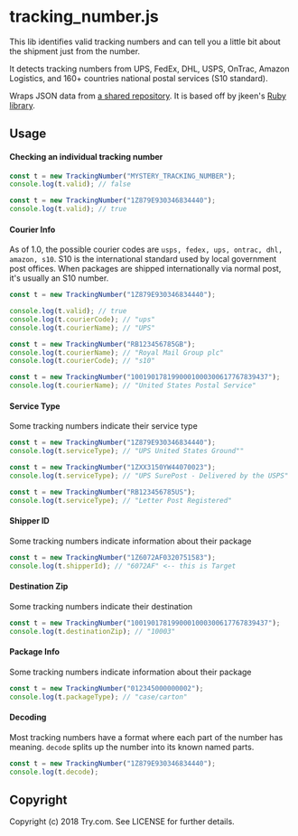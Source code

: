 # tracking_number.js

This lib identifies valid tracking numbers and can tell you a little bit about the shipment just from the number.

It detects tracking numbers from UPS, FedEx, DHL, USPS, OnTrac, Amazon Logistics, and 160+ countries national postal services (S10 standard).

Wraps JSON data from [a shared
repository](https://github.com/jkeen/tracking_number_data). It is
based off by jkeen's [Ruby
library](https://github.com/jkeen/tracking_number_data).

## Usage

#### Checking an individual tracking number

```javascript
const t = new TrackingNumber("MYSTERY_TRACKING_NUMBER");
console.log(t.valid); // false

const t = new TrackingNumber("1Z879E930346834440");
console.log(t.valid); // true
```

#### Courier Info

As of 1.0, the possible courier codes are `usps, fedex, ups, ontrac, dhl, amazon, s10`. S10 is the international standard used by local government post offices. When packages are shipped internationally via normal post, it's usually an S10 number.

```javascript
const t = new TrackingNumber("1Z879E930346834440");

console.log(t.valid); // true
console.log(t.courierCode); // "ups"
console.log(t.courierName); // "UPS"

const t = new TrackingNumber("RB123456785GB");
console.log(t.courierName); // "Royal Mail Group plc"
console.log(t.courierCode); // "s10"

const t = new TrackingNumber("1001901781990001000300617767839437");
console.log(t.courierName); // "United States Postal Service"
```

#### Service Type

Some tracking numbers indicate their service type

```javascript
const t = new TrackingNumber("1Z879E930346834440");
console.log(t.serviceType); // "UPS United States Ground""

const t = new TrackingNumber("1ZXX3150YW44070023");
console.log(t.serviceType); // "UPS SurePost - Delivered by the USPS"

const t = new TrackingNumber("RB123456785US");
console.log(t.serviceType); // "Letter Post Registered"
```

#### Shipper ID

Some tracking numbers indicate information about their package

```javascript
const t = new TrackingNumber("1Z6072AF0320751583");
console.log(t.shipperId); // "6072AF" <-- this is Target
```

#### Destination Zip

Some tracking numbers indicate their destination

```javascript
const t = new TrackingNumber("1001901781990001000300617767839437");
console.log(t.destinationZip); // "10003"
```

#### Package Info

Some tracking numbers indicate information about their package

```javascript
const t = new TrackingNumber("012345000000002");
console.log(t.packageType); // "case/carton"
```

#### Decoding

Most tracking numbers have a format where each part of the number has meaning. `decode` splits up the number into its known named parts.

```javascript
const t = new TrackingNumber("1Z879E930346834440");
console.log(t.decode);
```

## Copyright

Copyright (c) 2018 Try.com. See LICENSE for further details.

